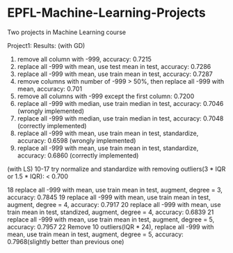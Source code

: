 # EPFL-Machine-Learning-Projects
Two projects in Machine Learning course

Project1:
Results:
(with GD)
1. remove all column with -999, accuracy: 0.7215
2. replace all -999 with mean, use test mean in test, accuracy: 0.7286
3. replace all -999 with mean, use train mean in test, accuracy: 0.7287
4. remove columns with number of -999 > 50%, then replace all -999 with mean, accuracy: 0.701
5. remove all columns with -999 except the first column: 0.7200
6. replace all -999 with median, use train median in test, accuracy: 0.7046 (wrongly implemented)
7. replace all -999 with median, use train median in test, accuracy: 0.7048 (correctly implemented)
8. replace all -999 with mean, use train mean in test, standardize, accuracy: 0.6598 (wrongly implemented)
9. replace all -999 with mean, use train mean in test, standardize, accuracy: 0.6860 (correctly implemented)

(with LS)
10-17 try normalize and standardize with removing outliers(3 * IQR or 1.5 * IQR): < 0.700

18 replace all -999 with mean, use train mean in test, augment, degree = 3, accuracy: 0.7845
19 replace all -999 with mean, use train mean in test, augment, degree = 4, accuracy: 0.7917
20 replace all -999 with mean, use train mean in test, standized, augment, degree = 4, accuracy: 0.6839
21 replace all -999 with mean, use train mean in test, augment, degree = 5, accuracy: 0.7957
22 Remove 10 outliers(IQR * 24), replace all -999 with mean, use train mean in test, augment, degree = 5, accuracy: 0.7968(slightly better than previous one)
